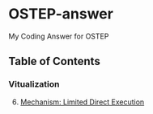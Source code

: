 # OSTEP-answer

My Coding Answer for OSTEP

## Table of Contents

### Vitualization

6. [Mechanism: Limited Direct Execution](./ch6/README.md)

